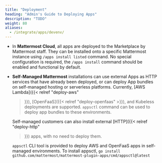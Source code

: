 ```yaml
---
title: "Deployment"
heading: "Admin's Guide to Deploying Apps"
description: "TODO"
weight: 80
aliases:
  - /integrate/apps/devenv/
---
```


- In **Mattermost Cloud**, all apps are deployed to the Marketplace by Mattermost
  staff. They can be installed onto a specific Mattermost instance using `/apps
  install listed` command. No special configuration is required, the `/apps
  install` command should be enabled and functional by default.

- **Self-Managed Mattermost** installations can use external Apps as HTTP services
  that have already been deployed, or can deploy App bundles on self-managed
  hosting or serverless platforms. Currently, [AWS Lambda]({{< relref "deploy-aws"
  >}}), [OpenFaaS]({{< relref "deploy-openfaas" >}}), and Kubeless deployments are
  supported. `appsctl` command can be used to deploy app bundles to these
  environments.

  Self-managed customers can also install external [HTTP]({{< relref "deploy-http"
  >}}) apps, with no need to deploy them.

  `appsctl` CLI tool is provided to deploy AWS and OpenFaaS apps in self-managed
  environments. To install appsctl, `go install
  github.com/mattermost/mattermost-plugin-apps/cmd/appsctl@latest`
